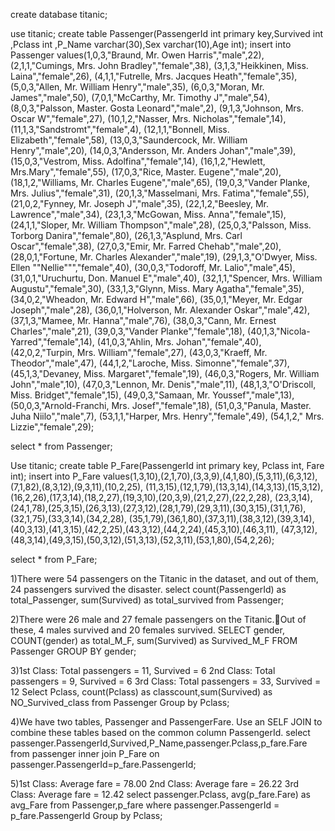 create database titanic;

use titanic;
create table Passenger(PassengerId int primary key,Survived int ,Pclass int ,P_Name varchar(30),Sex varchar(10),Age int);
insert into Passenger values(1,0,3,"Braund, Mr. Owen Harris","male",22),
(2,1,1,"Cumings, Mrs. John Bradley","female",38),
(3,1,3,"Heikkinen, Miss. Laina","female",26),
(4,1,1,"Futrelle, Mrs. Jacques Heath","female",35),
(5,0,3,"Allen, Mr. William Henry","male",35),
(6,0,3,"Moran, Mr. James","male",50),
(7,0,1,"McCarthy, Mr. Timothy J","male",54),
(8,0,3,"Palsson, Master. Gosta Leonard","male",2),
(9,1,3,"Johnson, Mrs. Oscar W","female",27),
(10,1,2,"Nasser, Mrs. Nicholas","female",14),
(11,1,3,"Sandstromt","female",4),
(12,1,1,"Bonnell, Miss. Elizabeth","female",58),
(13,0,3,"Saundercock, Mr. William Henry","male",20),
(14,0,3,"Andersson, Mr. Anders Johan","male",39),
(15,0,3,"Vestrom, Miss. Adolfina","female",14),
(16,1,2,"Hewlett, Mrs.Mary","female",55),
(17,0,3,"Rice, Master. Eugene","male",20),
(18,1,2,"Williams, Mr. Charles Eugene","male",65),
(19,0,3,"Vander Planke, Mrs. Julius","female",31),
(20,1,3,"Masselmani, Mrs. Fatima","female",55),
(21,0,2,"Fynney, Mr. Joseph J","male",35),
(22,1,2,"Beesley, Mr. Lawrence","male",34),
(23,1,3,"McGowan, Miss. Anna","female",15),
(24,1,1,"Sloper, Mr. William Thompson","male",28),
(25,0,3,"Palsson, Miss. Torborg Danira","female",80),
(26,1,3,"Asplund, Mrs. Carl Oscar","female",38),
(27,0,3,"Emir, Mr. Farred Chehab","male",20),
(28,0,1,"Fortune, Mr. Charles Alexander","male",19),
(29,1,3,"O'Dwyer, Miss. Ellen ""Nellie""","female",40),
(30,0,3,"Todoroff, Mr. Lalio","male",45),
(31,0,1,"Uruchurtu, Don. Manuel E","male",40),
(32,1,1,"Spencer, Mrs. William Augustu","female",30),
(33,1,3,"Glynn, Miss. Mary Agatha","female",35),
(34,0,2,"Wheadon, Mr. Edward H","male",66),
(35,0,1,"Meyer, Mr. Edgar Joseph","male",28),
(36,0,1,"Holverson, Mr. Alexander Oskar","male",42),
(37,1,3,"Mamee, Mr. Hanna","male",76),
(38,0,3,"Cann, Mr. Ernest Charles","male",21),
(39,0,3,"Vander Planke","female",18),
(40,1,3,"Nicola-Yarred","female",14),
(41,0,3,"Ahlin, Mrs. Johan","female",40),
(42,0,2,"Turpin, Mrs. William","female",27),
(43,0,3,"Kraeff, Mr. Theodor","male",47),
(44,1,2,"Laroche, Miss. Simonne","female",37),
(45,1,3,"Devaney, Miss. Margaret","female",19),
(46,0,3,"Rogers, Mr. William John","male",10),
(47,0,3,"Lennon, Mr. Denis","male",11),
(48,1,3,"O'Driscoll, Miss. Bridget","female",15),
(49,0,3,"Samaan, Mr. Youssef","male",13),
(50,0,3,"Arnold-Franchi, Mrs. Josef","female",18),
(51,0,3,"Panula, Master. Juha Niilo","male",7),
(53,1,1,"Harper, Mrs. Henry","female",49),
(54,1,2," Mrs. Lizzie","female",29);

select * from Passenger;

Use titanic;
create table P_Fare(PassengerId int primary key, Pclass int, Fare int); 
insert into P_Fare values(1,3,10),(2,1,70),(3,3,9),(4,1,80),(5,3,11),(6,3,12),(7,1,82),(8,3,12),(9,3,11),(10,2,25),
(11,3,15),(12,1,79),(13,3,14),(14,3,13),(15,3,12),(16,2,26),(17,3,14),(18,2,27),(19,3,10),(20,3,9),(21,2,27),(22,2,28),
(23,3,14),(24,1,78),(25,3,15),(26,3,13),(27,3,12),(28,1,79),(29,3,11),(30,3,15),(31,1,76),(32,1,75),(33,3,14),(34,2,28),
(35,1,79),(36,1,80),(37,3,11),(38,3,12),(39,3,14),(40,3,13),(41,3,15),(42,2,25),(43,3,12),(44,2,24),(45,3,10),(46,3,11),
(47,3,12),(48,3,14),(49,3,15),(50,3,12),(51,3,13),(52,3,11),(53,1,80),(54,2,26);

select * from P_Fare;

1)There were 54 passengers on the Titanic in the dataset, and out of them, 24 passengers survived the disaster.
select count(PassengerId) as total_Passenger, sum(Survived) as total_survived from Passenger;

2)There were 26 male and 27 female passengers on the Titanic.Out of these, 4 males survived and 20 females survived.
SELECT gender, COUNT(gender) as total_M_F, sum(Survived) as Survived_M_F
FROM Passenger
GROUP BY gender;

3)1st Class: Total passengers = 11, Survived = 6
2nd Class: Total passengers = 9, Survived = 6
3rd Class: Total passengers = 33, Survived = 12
Select Pclass, count(Pclass) as classcount,sum(Survived) as NO_Survived_class
from Passenger 
Group by Pclass;

4)We have two tables, Passenger and PassengerFare. Use an SELF JOIN to combine these tables based on the common column PassengerId.
select passenger.PassengerId,Survived,P_Name,passenger.Pclass,p_fare.Fare
from passenger inner join P_Fare on passenger.PassengerId=p_fare.PassengerId;

5)1st Class: Average fare = 78.00
2nd Class: Average fare = 26.22
3rd Class: Average fare = 12.42
select passenger.Pclass, avg(p_fare.Fare) as avg_Fare
from Passenger,p_fare where passenger.PassengerId = p_fare.PassengerId
Group by Pclass;



